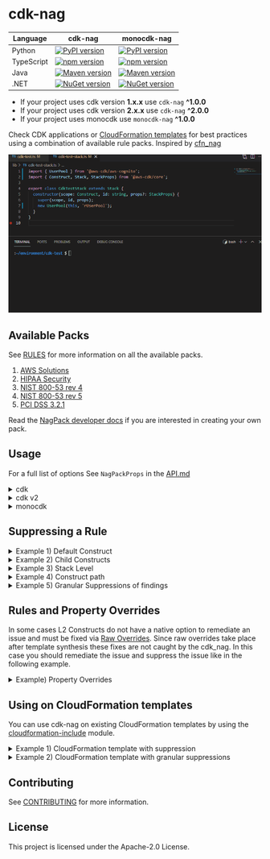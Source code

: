 <!--
Copyright Amazon.com, Inc. or its affiliates. All Rights Reserved.
SPDX-License-Identifier: Apache-2.0
-->

# cdk-nag

| Language   | cdk-nag                                                                                                                                              | monocdk-nag                                                                                                                                                  |
| ---------- | ---------------------------------------------------------------------------------------------------------------------------------------------------- | ------------------------------------------------------------------------------------------------------------------------------------------------------------ |
| Python     | [![PyPI version](https://img.shields.io/pypi/v/cdk-nag)](https://img.shields.io/pypi/v/cdk-nag)                                                      | [![PyPI version](https://img.shields.io/pypi/v/monocdk-nag)](https://img.shields.io/pypi/v/monocdk-nag)                                                      |
| TypeScript | [![npm version](https://img.shields.io/npm/v/cdk-nag)](https://img.shields.io/npm/v/cdk-nag)                                                         | [![npm version](https://img.shields.io/npm/v/monocdk-nag/latest-1?label=npm)](https://img.shields.io/npm/v/monocdk-nag/latest-1?label=npm)                   |
| Java       | [![Maven version](https://img.shields.io/maven-central/v/io.github.cdklabs/cdknag)](https://img.shields.io/maven-central/v/io.github.cdklabs/cdknag) | [![Maven version](https://img.shields.io/maven-central/v/io.github.cdklabs/monocdknag)](https://img.shields.io/maven-central/v/io.github.cdklabs/monocdknag) |
| .NET       | [![NuGet version](https://img.shields.io/nuget/v/Cdklabs.CdkNag)](https://img.shields.io/nuget/v/Cdklabs.CdkNag)                                     | [![NuGet version](https://img.shields.io/nuget/v/Cdklabs.MonocdkNag)](https://img.shields.io/nuget/v/Cdklabs.MonocdkNag)                                     |

- If your project uses cdk version **1.x.x** use `cdk-nag` **^1.0.0**
- If your project uses cdk version **2.x.x** use `cdk-nag` **^2.0.0**
- If your project uses monocdk use `monocdk-nag` **^1.0.0**

Check CDK applications or [CloudFormation templates](#using-on-cloudformation-templates) for best practices using a combination of available rule packs. Inspired by [cfn_nag](https://github.com/stelligent/cfn_nag)

![](cdk_nag.gif)

## Available Packs

See [RULES](./RULES.md) for more information on all the available packs.

1. [AWS Solutions](./RULES.md#awssolutions)
2. [HIPAA Security](./RULES.md#hipaa-security)
3. [NIST 800-53 rev 4](./RULES.md#nist-800-53-rev-4)
4. [NIST 800-53 rev 5](./RULES.md#nist-800-53-rev-5)
5. [PCI DSS 3.2.1](./RULES.md#pci-dss-321)

Read the [NagPack developer docs](./docs/NagPack.md) if you are interested in creating your own pack.

## Usage

For a full list of options See `NagPackProps` in the [API.md](./API.md#struct-nagpackprops)

<details>
<summary>cdk</summary>

```typescript
import { App, Aspects } from 'aws-cdk-lib';
import { CdkTestStack } from '../lib/cdk-test-stack';
import { AwsSolutionsChecks } from 'cdk-nag';

const app = new App();
new CdkTestStack(app, 'CdkNagDemo');
// Simple rule informational messages
Aspects.of(app).add(new AwsSolutionsChecks());
// Additional explanations on the purpose of triggered rules
// Aspects.of(stack).add(new AwsSolutionsChecks({ verbose: true }));
```

</details>

<details>
<summary>cdk v2</summary>

```typescript
import { App, Aspects } from 'aws-cdk-lib';
import { CdkTestStack } from '../lib/cdk-test-stack';
import { AwsSolutionsChecks } from 'cdk-nag';

const app = new App();
new CdkTestStack(app, 'CdkNagDemo');
// Simple rule informational messages
Aspects.of(app).add(new AwsSolutionsChecks());
// Additional explanations on the purpose of triggered rules
// Aspects.of(stack).add(new AwsSolutionsChecks({ verbose: true }));
```

</details>

<details>
<summary>monocdk</summary>

```typescript
import { App, Aspects } from 'monocdk';
import { CdkTestStack } from '../lib/my-stack';
import { AwsSolutionsChecks } from 'monocdk-nag';

const app = new App();
new CdkTestStack(app, 'CdkNagDemo');
// Simple rule informational messages
Aspects.of(app).add(new AwsSolutionsChecks());
// Additional explanations on the purpose of triggered rules
// Aspects.of(stack).add(new AwsSolutionsChecks({ verbose: true }));
```

</details>

## Suppressing a Rule

<details>
  <summary>Example 1) Default Construct</summary>

```typescript
import { SecurityGroup, Vpc, Peer, Port } from 'aws-cdk-lib/aws-ec2';
import { Stack, StackProps } from 'aws-cdk-lib';
import { Construct } from 'constructs';
import { NagSuppressions } from 'cdk-nag';

export class CdkTestStack extends Stack {
  constructor(scope: Construct, id: string, props?: StackProps) {
    super(scope, id, props);
    const test = new SecurityGroup(this, 'test', {
      vpc: new Vpc(this, 'vpc'),
    });
    test.addIngressRule(Peer.anyIpv4(), Port.allTraffic());
    NagSuppressions.addResourceSuppressions(test, [
      { id: 'AwsSolutions-EC23', reason: 'lorem ipsum' },
    ]);
  }
}
```

</details>

<details>
  <summary>Example 2) Child Constructs</summary>

```typescript
import { User, PolicyStatement } from 'aws-cdk-lib/aws-iam';
import { Stack, StackProps } from 'aws-cdk-lib';
import { Construct } from 'constructs';
import { NagSuppressions } from 'cdk-nag';

export class CdkTestStack extends Stack {
  constructor(scope: Construct, id: string, props?: StackProps) {
    super(scope, id, props);
    const user = new User(this, 'rUser');
    user.addToPolicy(
      new PolicyStatement({
        actions: ['s3:PutObject'],
        resources: ['arn:aws:s3:::bucket_name/*'],
      })
    );
    // Enable adding suppressions to child constructs
    NagSuppressions.addResourceSuppressions(
      user,
      [
        {
          id: 'AwsSolutions-IAM5',
          reason: 'lorem ipsum',
          appliesTo: ['Resource::arn:aws:s3:::bucket_name/*'], // optional
        },
      ],
      true
    );
  }
}
```

</details>

<details>
  <summary>Example 3) Stack Level </summary>

```typescript
import { App, Aspects } from 'aws-cdk-lib';
import { CdkTestStack } from '../lib/cdk-test-stack';
import { AwsSolutionsChecks, NagSuppressions } from 'cdk-nag';

const app = new App();
const stack = new CdkTestStack(app, 'CdkNagDemo');
Aspects.of(app).add(new AwsSolutionsChecks());
NagSuppressions.addStackSuppressions(stack, [
  { id: 'AwsSolutions-EC23', reason: 'lorem ipsum' },
]);
```

</details>

<details>
  <summary>Example 4) Construct path</summary>

If you received the following error on synth/deploy

```bash
[Error at /StackName/Custom::CDKBucketDeployment8675309/ServiceRole/Resource] AwsSolutions-IAM4: The IAM user, role, or group uses AWS managed policies
```

```typescript
import { Bucket } from 'aws-cdk-lib/aws-s3';
import { BucketDeployment } from 'aws-cdk-lib/aws-s3-deployment';
import { Stack, StackProps } from 'aws-cdk-lib';
import { Construct } from 'constructs';
import { NagSuppressions } from 'cdk-nag';

export class CdkTestStack extends Stack {
  constructor(scope: Construct, id: string, props?: StackProps) {
    super(scope, id, props);
    new BucketDeployment(this, 'rDeployment', {
      sources: [],
      destinationBucket: Bucket.fromBucketName(this, 'rBucket', 'foo'),
    });
    NagSuppressions.addResourceSuppressionsByPath(
      this,
      '/StackName/Custom::CDKBucketDeployment8675309/ServiceRole/Resource',
      [{ id: 'AwsSolutions-IAM4', reason: 'at least 10 characters' }]
    );
  }
}
```

</details>

<details>
  <summary>Example 5) Granular Suppressions of findings</summary>

Certain rules support granular suppressions of `findings`. If you received the following errors on synth/deploy

```bash
[Error at /StackName/rFirstUser/DefaultPolicy/Resource] AwsSolutions-IAM5[Action::s3:*]: The IAM entity contains wildcard permissions and does not have a cdk_nag rule suppression with evidence for those permission.
[Error at /StackName/rFirstUser/DefaultPolicy/Resource] AwsSolutions-IAM5[Resource::*]: The IAM entity contains wildcard permissions and does not have a cdk_nag rule suppression with evidence for those permission.
[Error at /StackName/rSecondUser/DefaultPolicy/Resource] AwsSolutions-IAM5[Action::s3:*]: The IAM entity contains wildcard permissions and does not have a cdk_nag rule suppression with evidence for those permission.
[Error at /StackName/rSecondUser/DefaultPolicy/Resource] AwsSolutions-IAM5[Resource::*]: The IAM entity contains wildcard permissions and does not have a cdk_nag rule suppression with evidence for those permission.
```

By applying the following suppressions

```typescript
import { User } from 'aws-cdk-lib/aws-iam';
import { Stack, StackProps } from 'aws-cdk-lib';
import { Construct } from 'constructs';
import { NagSuppressions } from 'cdk-nag';

export class CdkTestStack extends Stack {
  constructor(scope: Construct, id: string, props?: StackProps) {
    super(scope, id, props);
    const firstUser = new User(this, 'rFirstUser');
    firstUser.addToPolicy(
      new PolicyStatement({
        actions: ['s3:*'],
        resources: ['*'],
      })
    );
    const secondUser = new User(this, 'rSecondUser');
    secondUser.addToPolicy(
      new PolicyStatement({
        actions: ['s3:*'],
        resources: ['*'],
      })
    );
    const thirdUser = new User(this, 'rSecondUser');
    thirdUser.addToPolicy(
      new PolicyStatement({
        actions: ['sqs:CreateQueue'],
        resources: [`arn:aws:sqs:${this.region}:${this.account}:*`],
      })
    );
    NagSuppressions.addResourceSuppressions(
      firstUser,
      [
        {
          id: 'AwsSolutions-IAM5',
          reason:
            "Only suppress AwsSolutions-IAM5 's3:*' finding on First User.",
          appliesTo: ['Action::s3:*'],
        },
      ],
      true
    );
    NagSuppressions.addResourceSuppressions(
      secondUser,
      [
        {
          id: 'AwsSolutions-IAM5',
          reason: 'Suppress all AwsSolutions-IAM5 findings on Second User.',
        },
      ],
      true
    );
    NagSuppressions.addResourceSuppressions(
      thirdUser,
      [
        {
          id: 'AwsSolutions-IAM5',
          reason: 'Suppress AwsSolutions-IAM5 on the SQS resource.',
          appliesTo: [
            {
              regex: '/^Resource::arn:aws:sqs:(.*):\\*$/g',
            },
          ],
        },
      ],
      true
    );
  }
}
```

You would see the following error on synth/deploy

```bash
[Error at /StackName/rFirstUser/DefaultPolicy/Resource] AwsSolutions-IAM5[Resource::*]: The IAM entity contains wildcard permissions and does not have a cdk_nag rule suppression with evidence for those permission.
```

</details>

## Rules and Property Overrides

In some cases L2 Constructs do not have a native option to remediate an issue and must be fixed via [Raw Overrides](https://docs.aws.amazon.com/cdk/latest/guide/cfn_layer.html#cfn_layer_raw). Since raw overrides take place after template synthesis these fixes are not caught by the cdk_nag. In this case you should remediate the issue and suppress the issue like in the following example.

<details>
  <summary>Example) Property Overrides</summary>

```typescript
import {
  Instance,
  InstanceType,
  InstanceClass,
  MachineImage,
  Vpc,
  CfnInstance,
} from 'aws-cdk-lib/aws-ec2';
import { Stack, StackProps } from 'aws-cdk-lib';
import { Construct } from 'constructs';
import { NagSuppressions } from 'cdk-nag';

export class CdkTestStack extends Stack {
  constructor(scope: Construct, id: string, props?: StackProps) {
    super(scope, id, props);
    const instance = new Instance(this, 'rInstance', {
      vpc: new Vpc(this, 'rVpc'),
      instanceType: new InstanceType(InstanceClass.T3),
      machineImage: MachineImage.latestAmazonLinux(),
    });
    const cfnIns = instance.node.defaultChild as CfnInstance;
    cfnIns.addPropertyOverride('DisableApiTermination', true);
    NagSuppressions.addResourceSuppressions(instance, [
      {
        id: 'AwsSolutions-EC29',
        reason: 'Remediated through property override.',
      },
    ]);
  }
}
```

</details>

## Using on CloudFormation templates

You can use cdk-nag on existing CloudFormation templates by using the [cloudformation-include](https://docs.aws.amazon.com/cdk/latest/guide/use_cfn_template.html#use_cfn_template_install) module.

<details>
  <summary>Example 1) CloudFormation template with suppression</summary>

Sample CloudFormation template with suppression

```json
{
  "Resources": {
    "rBucket": {
      "Type": "AWS::S3::Bucket",
      "Properties": {
        "BucketName": "some-bucket-name"
      },
      "Metadata": {
        "cdk_nag": {
          "rules_to_suppress": [
            {
              "id": "AwsSolutions-S1",
              "reason": "at least 10 characters"
            }
          ]
        }
      }
    }
  }
}
```

Sample App

```typescript
import { App, Aspects } from 'aws-cdk-lib';
import { CdkTestStack } from '../lib/cdk-test-stack';
import { AwsSolutionsChecks } from 'cdk-nag';

const app = new App();
new CdkTestStack(app, 'CdkNagDemo');
Aspects.of(app).add(new AwsSolutionsChecks());
```

Sample Stack with imported template

```typescript
import { CfnInclude } from 'aws-cdk-lib/cloudformation-include';
import { NagSuppressions } from 'cdk-nag';
import { Stack, StackProps } from 'aws-cdk-lib';
import { Construct } from 'constructs';

export class CdkTestStack extends Stack {
  constructor(scope: Construct, id: string, props?: StackProps) {
    super(scope, id, props);
    new CfnInclude(this, 'Template', {
      templateFile: 'my-template.json',
    });
    // Add any additional suppressions
    NagSuppressions.addResourceSuppressionsByPath(
      this,
      '/CdkNagDemo/Template/rBucket',
      [
        {
          id: 'AwsSolutions-S2',
          reason: 'at least 10 characters',
        },
      ]
    );
  }
}
```

</details>

<details>
  <summary>Example 2) CloudFormation template with granular suppressions</summary>

Sample CloudFormation template with suppression

```json
{
  "Resources": {
    "myPolicy": {
      "Type": "AWS::IAM::Policy",
      "Properties": {
        "PolicyDocument": {
          "Statement": [
            {
              "Action": [
                "kms:Decrypt",
                "kms:DescribeKey",
                "kms:Encrypt",
                "kms:ReEncrypt*",
                "kms:GenerateDataKey*"
              ],
              "Effect": "Allow",
              "Resource": ["some-key-arn"]
            }
          ],
          "Version": "2012-10-17"
        }
      },
      "Metadata": {
        "cdk_nag": {
          "rules_to_suppress": [
            {
              "id": "AwsSolutions-IAM5",
              "reason": "Allow key data access",
              "applies_to": [
                "Action::kms:ReEncrypt*",
                "Action::kms:GenerateDataKey*"
              ]
            }
          ]
        }
      }
    }
  }
}
```

Sample App

```typescript
import { App, Aspects } from 'aws-cdk-lib';
import { CdkTestStack } from '../lib/cdk-test-stack';
import { AwsSolutionsChecks } from 'cdk-nag';

const app = new App();
new CdkTestStack(app, 'CdkNagDemo');
Aspects.of(app).add(new AwsSolutionsChecks());
```

Sample Stack with imported template

```typescript
import { CfnInclude } from 'aws-cdk-lib/cloudformation-include';
import { NagSuppressions } from 'cdk-nag';
import { Stack, StackProps } from 'aws-cdk-lib';
import { Construct } from 'constructs';

export class CdkTestStack extends Stack {
  constructor(scope: Construct, id: string, props?: StackProps) {
    super(scope, id, props);
    new CfnInclude(this, 'Template', {
      templateFile: 'my-template.json',
    });
    // Add any additional suppressions
    NagSuppressions.addResourceSuppressionsByPath(
      this,
      '/CdkNagDemo/Template/myPolicy',
      [
        {
          id: 'AwsSolutions-IAM5',
          reason: 'Allow key data access',
          appliesTo: ['Action::kms:ReEncrypt*', 'Action::kms:GenerateDataKey*'],
        },
      ]
    );
  }
}
```

</details>

## Contributing

See [CONTRIBUTING](./CONTRIBUTING.md) for more information.

## License

This project is licensed under the Apache-2.0 License.
